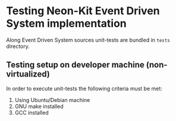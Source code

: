 # Testing Neon-Kit Event Driven System implementation

Along Event Driven System sources unit-tests are bundled in `tests` directory.

## Testing setup on developer machine (non-virtualized)

In order to execute unit-tests the following criteria must be met:

1. Using Ubuntu/Debian machine
2. GNU make installed
3. GCC installed

